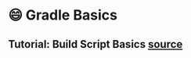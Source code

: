 :smile: Gradle Basics
========

## Tutorial: **Build Script Basics** [source](http://www.gradle.org/docs/1.6/userguide/userguide_single.html#tutorial_using_tasks)

